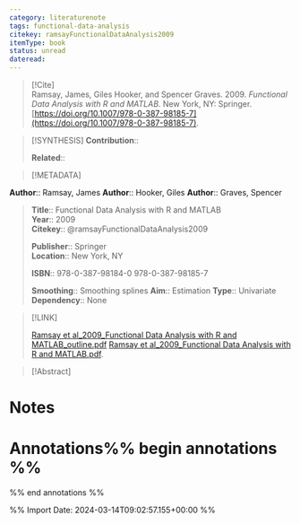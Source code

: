 ```yaml
---
category: literaturenote
tags: functional-data-analysis
citekey: ramsayFunctionalDataAnalysis2009
itemType: book
status: unread  
dateread:  
---
```


> [!Cite]  
> Ramsay, James, Giles Hooker, and Spencer Graves. 2009. _Functional Data Analysis with R and MATLAB_. New York, NY: Springer. [https://doi.org/10.1007/978-0-387-98185-7](https://doi.org/10.1007/978-0-387-98185-7).

> [!SYNTHESIS] 
>**Contribution**::
>
>**Related**:: 
>

> [!METADATA]  
>
**Author**:: Ramsay, James
**Author**:: Hooker, Giles
**Author**:: Graves, Spencer<br>
> **Title**:: Functional Data Analysis with R and MATLAB    
> **Year**:: 2009     
> **Citekey**:: @ramsayFunctionalDataAnalysis2009    
>    
>    
>     
>    
>**Publisher**:: Springer    
>**Location**:: New York, NY     
>    
>    
>**ISBN**:: 978-0-387-98184-0 978-0-387-98185-7
>
>**Smoothing**:: Smoothing splines
>**Aim**:: Estimation
>**Type**:: Univariate
>**Dependency**:: None

> [!LINK] 
>
> [Ramsay et al_2009_Functional Data Analysis with R and MATLAB_outline.pdf](file:///Users/steven/Library/CloudStorage/GoogleDrive-steven.golovkine@ul.ie/My%20Drive/bibliography/Springer/2009/Ramsay%20et%20al_2009_Functional%20Data%20Analysis%20with%20R%20and%20MATLAB_outline.pdf)
> [Ramsay et al_2009_Functional Data Analysis with R and MATLAB.pdf](file:///Users/steven/Library/CloudStorage/GoogleDrive-steven.golovkine@ul.ie/My%20Drive/bibliography/Springer/2009/Ramsay%20et%20al_2009_Functional%20Data%20Analysis%20with%20R%20and%20MATLAB.pdf).

>[!Abstract]
>>


# Notes<br>
# Annotations%% begin annotations %%  
 
  
%% end annotations %%

%% Import Date: 2024-03-14T09:02:57.155+00:00 %%
